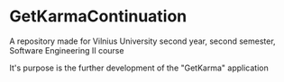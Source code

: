 # GetKarmaContinuation

A repository made for Vilnius University second year, second semester, Software Engineering II course

It's purpose is the further development of the "GetKarma" application
